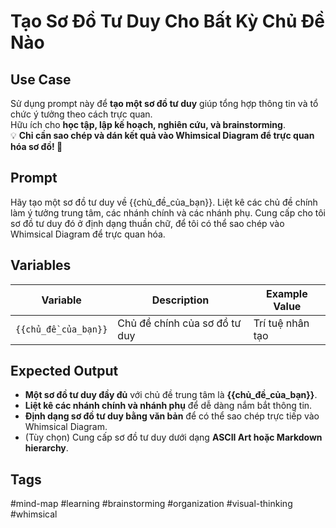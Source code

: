 # Tạo Sơ Đồ Tư Duy Cho Bất Kỳ Chủ Đề Nào  

## **Use Case**  
Sử dụng prompt này để **tạo một sơ đồ tư duy** giúp tổng hợp thông tin và tổ chức ý tưởng theo cách trực quan.  
Hữu ích cho **học tập, lập kế hoạch, nghiên cứu, và brainstorming**.  
💡 **Chỉ cần sao chép và dán kết quả vào Whimsical Diagram để trực quan hóa sơ đồ! 🚀**  

## **Prompt**  
Hãy tạo một sơ đồ tư duy về {{chủ_đề_của_bạn}}.
Liệt kê các chủ đề chính làm ý tưởng trung tâm, các nhánh chính và các nhánh phụ.
Cung cấp cho tôi sơ đồ tư duy đó ở định dạng thuần chữ, để tôi có thể sao chép vào Whimsical Diagram để trực quan hóa.

## **Variables**  
| Variable | Description | Example Value |
|----------|------------|--------------|
| `{{chủ_đề_của_bạn}}` | Chủ đề chính của sơ đồ tư duy | Trí tuệ nhân tạo |

## **Expected Output**  
- **Một sơ đồ tư duy đầy đủ** với chủ đề trung tâm là **{{chủ_đề_của_bạn}}**.  
- **Liệt kê các nhánh chính và nhánh phụ** để dễ dàng nắm bắt thông tin.  
- **Định dạng sơ đồ tư duy bằng văn bản** để có thể sao chép trực tiếp vào Whimsical Diagram.  
- (Tùy chọn) Cung cấp sơ đồ tư duy dưới dạng **ASCII Art hoặc Markdown hierarchy**.  

## **Tags**  
#mind-map #learning #brainstorming #organization #visual-thinking #whimsical 
